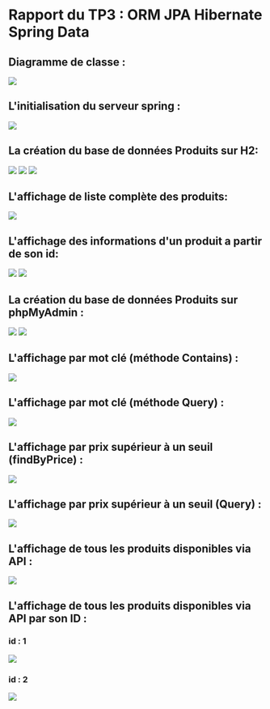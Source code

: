 <h1> Rapport du TP3 : ORM JPA Hibernate Spring Data</h1>
<h2> Diagramme de classe : </h2>
<img src="Captures/img1.png">
<h2> L'initialisation du serveur spring  :  </h2>
<img src="Captures/img2.png">
<h2> La création du base de données Produits sur H2:</h2>
<img src="Captures/img3.png">
<img src="Captures/img4.png">
<img src="Captures/img5.png">
<h2> L'affichage de liste complète des produits:</h2>
<img src="Captures/img6.png">
<h2> L'affichage des informations d'un produit a partir de son id:</h2>
<img src="Captures/img7.png">
<img src="Captures/img8.png">

<h2> La création du base de données Produits sur phpMyAdmin :</h2>
<img src="Captures/img9.png">
<img src="Captures/img10.png">
<h2> L'affichage par mot clé (méthode Contains) :</h2>
<img src="Captures/img11.png">
<h2> L'affichage par mot clé (méthode Query) :</h2>
<img src="Captures/img12.png">
<h2>L'affichage par prix supérieur à un seuil (findByPrice) : </h2>
<img src="Captures/img13.png">
<h2>L'affichage par prix supérieur à un seuil (Query) : </h2>
<img src="Captures/img14.png">
<h2>L'affichage de tous les produits disponibles via API : </h2>
<img src="Captures/img15.png">
<h2>L'affichage de tous les produits disponibles via API par son ID : </h2>
<h3> id : 1 </h3>
<img src="Captures/img16.png">
<h3> id : 2 </h3>
<img src="Captures/img17.png">
